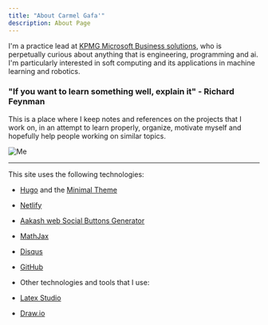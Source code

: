 ```yaml
---
title: "About Carmel Gafa'"
description: About Page
---
```


I'm a practice lead at [KPMG Microsoft Business solutions](https://home.kpmg/mt/en/home/services/microsoft-business-solutions.html), who is perpetually curious about anything that is engineering, programming and ai. I'm particularly interested in soft computing and its applications in machine learning and robotics.

### "If you want to learn something well, explain it" - Richard Feynman

This is  a place where I keep notes and references on the projects that I work on, in an attempt to learn properly, organize, motivate myself and hopefully help people working on similar topics.

![Me](/about.jpg)

---

This site uses the following technologies:

- [Hugo](https://gohugo.io/) and the [Minimal Theme](https://themes.gohugo.io/themes/minimal/)
- [Netlify](https://www.netlify.com/)
- [Aakash web Social Buttons Generator](https://www.aakashweb.com/apps/social-buttons-generator/)
- [MathJax](https://www.mathjax.org/)
- [Disqus](https://disqus.com/)
- [GitHub](http://GitHub.com)

- Other technologies and tools that I use:

- [Latex Studio](https://www.latex-studio.com/)
- [Draw.io](https://www.draw.io/)
